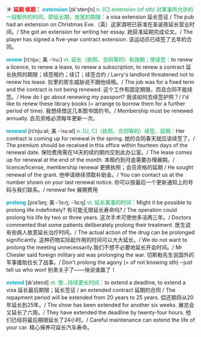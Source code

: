 ☀ <font color="red">**延期 续期：**</font>
<font color="sky blue">**extension**</font> [ɪk'stenʃn] 
<font color="#00b050">n. [C] extension (of sth) 对某事所允许的一段额外的时间，即延长期，放宽的期限：</font>a visa extension 延长签证 / The pub had an extension on Christmas Eve.（英）这家酒吧已获准在圣诞夜延长营业时间。/ She got an extension for writing her essay. 她获准延期完成论文。/ The player has signed a five-year contract extension. 该运动员已续签了五年的合同。
   
<font color="sky blue">**renew**</font> [rɪˈnju:; 美 -ˈnu:]
<font color="#00b050">vt. 延长（执照、合同等的）有效期；使续签：</font>to renew a licence, to renew a lease, to renew a subscription, to renew a contract 延长执照的期限；续签租约；续订；续签合约 / Larry's landlord threatened not to renew his lease. 拉里的房东威胁说不跟他续租。/ The job was for a fixed term and the contract is not being renewed. 这个工作有固定期限，而且合同不能续签。/ How do I go about renewing my passport? 我该如何去续签护照？/ I'd like to renew these library books (= arrange to borrow them for a further period of time). 我想续借这几本图书馆的书。/ Membership must be renewed annually. 会员资格必须每年更新一次。

<font color="sky blue">**renewal**</font> [rɪˈnju:əl; 美 -ˈnu:əl]
<font color="#00b050">n. [U, C]（执照、合同等的）续签、延期：</font>Her contract is coming up for renewal in the spring. 她的合同春天就应该续签了。/ The premium should be received in this office within fourteen days of the renewal date. 保险费用需在14天的续约期内交到此办公室。/ The lease comes up for renewal at the end of the month. 本租约到月底需要办理展期。/ licence/license, membership renewal 更换执照；会员资格的延期 / He sought renewal of the grant. 他申请继续领取补助金。/ You can contact us at the number shown on your last renewal notice. 你可以按最后一个更新通知上的号码与我们联系。/ renewal fee 展期费用

<font color="sky blue">**prolong**</font> [prəˈlɒŋ; 美 -ˈlɔ:ŋ; -ˈlɑ:ŋ]
<font color="#00b050">vt. 延长某事的时间：</font>Might it be possible to prolong life indefinitely? 有可能无限延长寿命吗? / The operation could prolong his life by two or three years. 这次手术可使他多活两三年。/ Doctors commented that some patients deliberately prolong their treatment. 医生说有些病人故意延长治疗时间。/ The actual action of the drug can be prolonged significantly. 这种药物实际起作用的时间可以大大延长。/ We do not want to prolong the meeting unnecessarily.我们不想不必要地延长开会时间。/ Mr Chesler said foreign military aid was prolonging the war. 切斯勒先生说国外的军事援助拉长了战事。/ Don't prolong the agony (= of not knowing sth) ─just tell us who won! 别卖关子了——快说谁赢了！
        
<font color="sky blue">**extend**</font> [ɪkˈstend]
<font color="#00b050">vt. 使…持续更长时间：</font>to extend a deadline, to extend a visa 延长最后期限；延长签证 / an extended contract 延期的合同 / The repayment period will be extended from 20 years to 25 years. 偿还期将从20年延长到25年。/ The show has been extended for another six weeks. 展览会又延长了六周。/ They have extended the deadline by twenty-four hours. 他们已经将最后期限延长了24小时。/ Careful maintenance can extend the life of your car. 精心保养可延长汽车寿命。